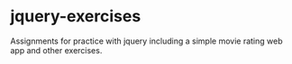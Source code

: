 # jquery-exercises
Assignments for practice with jquery including a simple movie rating web app and other exercises.
